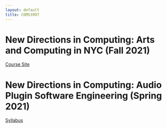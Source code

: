 ```yaml
---
layout: default
title: COMS3997
---
```

 
# New Directions in Computing: Arts and Computing in NYC (Fall 2021)

[Course Site](./fall2021/)

# New Directions in Computing: Audio Plugin Software Engineering (Spring 2021)

[Syllabus](./spring2021/syllabus.pdf)


